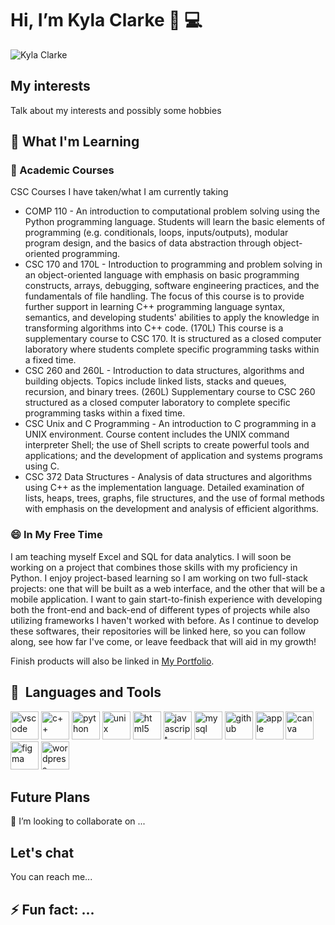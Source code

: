 # Hi, I’m Kyla Clarke 👋 💻
![Kyla Clarke](https://github.com/user-attachments/assets/9626aa8c-7b6c-470e-88c9-d7f750d90993)

<h2>My interests</h2>
<p>Talk about my interests and possibly some hobbies</p>
<h2>📝 What I'm Learning</h2>
<h3>🏫 Academic Courses</h3>
<p>CSC Courses I have taken/what I am currently taking</p>

  * COMP 110 - An introduction to computational problem solving using the Python programming language. Students will learn the basic elements of programming (e.g. conditionals, loops, inputs/outputs), modular program design, and the basics of data abstraction through object-oriented programming.
  * CSC 170 and 170L - Introduction to programming and problem solving in an object-oriented language with emphasis on basic programming constructs, arrays, debugging, software engineering practices, and the fundamentals of file handling. The focus of this course is to provide further support in learning C++ programming language syntax, semantics, and developing students' abilities to apply the knowledge in transforming algorithms into C++ code. (170L) This course is a supplementary course to CSC 170. It is structured as a closed computer laboratory where students complete specific programming tasks within a fixed time.
  * CSC 260 and 260L - Introduction to data structures, algorithms and building objects. Topics include linked lists, stacks and queues, recursion, and binary trees. (260L) Supplementary course to CSC 260 structured as a closed computer laboratory to complete specific programming tasks within a fixed time.
  * CSC Unix and C Programming - An introduction to C programming in a UNIX environment. Course content includes the UNIX command interpreter Shell; the use of Shell scripts to create powerful tools and applications; and the development of application and systems programs using C.
  * CSC 372 Data Structures - Analysis of data structures and algorithms using C++ as the implementation language. Detailed examination of lists, heaps, trees, graphs, file structures, and the use of formal methods with emphasis on the development and analysis of efficient algorithms.
<h3>😄 In My Free Time</h3>
<p>I am teaching myself Excel and SQL for data analytics. I will soon be working on a project that combines those skills
with my proficiency in Python. I enjoy project-based learning so I am working on two full-stack projects: one that will be built as a web interface, 
and the other that will be a mobile application. I want to gain start-to-finish experience with developing both the 
front-end and back-end of different types of projects while also utilizing frameworks I haven't worked with before. 
As I continue to develop these softwares, their repositories will be linked here, so you can follow along, see how far I've come, or leave feedback that will aid in my growth!</p> 

Finish products will also be linked in [My Portfolio](https://kclarke7.github.io/kyla-clarke-portfolio/).

<h2> 🚀 &nbsp;Languages and Tools</h2>
<p align="left">
<img src="https://cdn.jsdelivr.net/gh/devicons/devicon/icons/vscode/vscode-original.svg" alt="vscode" width="45" height="45"/>
<img src="https://cdn.jsdelivr.net/gh/devicons/devicon@latest/icons/cplusplus/cplusplus-original.svg" alt="c++" width="45" height="45"/>
<img src="https://cdn.jsdelivr.net/gh/devicons/devicon@latest/icons/python/python-original.svg" alt="python" width"45" height="45"/>
<img src="https://cdn.jsdelivr.net/gh/devicons/devicon@latest/icons/unix/unix-original.svg" alt="unix" width="45" height="45"/>  
<img src="https://cdn.jsdelivr.net/gh/devicons/devicon@latest/icons/html5/html5-original.svg" alt="html5" width"45" height="45"/>
<img src="https://cdn.jsdelivr.net/gh/devicons/devicon@latest/icons/javascript/javascript-original.svg" alt="javascript" width"45" height="45"/>
<img src="https://cdn.jsdelivr.net/gh/devicons/devicon@latest/icons/mysql/mysql-original.svg" alt="mysql" width"45" height="45"/>    
<img src="https://cdn.jsdelivr.net/gh/devicons/devicon@latest/icons/github/github-original.svg" alt="github" width"45" height="45" />
<img src="https://cdn.jsdelivr.net/gh/devicons/devicon@latest/icons/apple/apple-original.svg" alt="apple" width"45" height="45"/>
<img src="https://cdn.jsdelivr.net/gh/devicons/devicon@latest/icons/canva/canva-original.svg" alt="canva" width"45" height="45"/> 
<img src="https://cdn.jsdelivr.net/gh/devicons/devicon@latest/icons/figma/figma-original.svg" alt="figma" width"45" height="45"/>
<img src="https://cdn.jsdelivr.net/gh/devicons/devicon@latest/icons/wordpress/wordpress-original.svg" alt="wordpress" width"45" height="45"/>  
</p>

<h2>Future Plans</h2>
<p>💞️ I’m looking to collaborate on ...</p>

<h2>Let's chat</h2>
<p>You can reach me...</p>

<h2> ⚡ Fun fact: ... </h2>

<!---
kclarke7/kclarke7 is a ✨ special ✨ repository because its `README.md` (this file) appears on your GitHub profile.
You can click the Preview link to take a look at your changes.
--->
